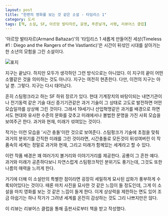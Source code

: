 ```yaml
---
layout: post
title: "한편의 영화를 보는 것 같은 소설 - 타임리스 1"
category: 도서
tags: [책, 소설, SF, 아르망 발타자르, 윤영, 푸른날개, 서평, 리뷰어스 클럽]
---
```


'아르망 발타자르(Armand Baltazar)'의
'타임리스 1 새롭게 만들어진 세상(Timeless #1 : Diego and the Rangers of the Vastlantic)'은
시간이 뒤섞인 시대를 살아가는 한 소년의 모험을 그린 소설이다.

![표지](https://lh3.googleusercontent.com/kUSKZc1ikuNJ5bJiUb_Zd0KJkCihFWwCSJWXmU7Qrdoxgh_FeTInu_Pmi56S0cCJ_F0HujG6ma7oiw=s480)

지구는 끝났다.
하지만 모두가 생각하던 그런 방식으로는 아니었다.
이 지구의 끝이 어떤 소멸같은 것을 의미하는 것도 아니다.
지구는 여전히 현존한다.
다만, 이전의 지구는 아닐 뿐.
그렇다.
지구는 다시 태어났다.

흔히 스팀펑크라고 하는 SF 하위 장르가 있다.
현대 기계장치의 바탕이되는 내연기관이나 전기동력 같은 기술 대신
증기기관같은 과거 기술이 그 상태로 고도로 발전하면 어떤 모습일까를 상상해 그린 것이다.
그래서 19세기나 산업혁명같은 과거를 배경으로 하면서도
현대와 유사한 수준의 문화를 갖추고
미래에서나 볼법한 문명을 가진 사회 모습을 보여주곤 한다.
과거와 현재, 미래가 섞여있는 것이다.

작가는 이런 모습을 '시간 충돌'이란 것으로 보여준다.
스팀펑크가 기술에 초점을 맞춰 과거의 분위기를 간직한 미래를 그린 것이라면,
시간충돌로 모든것이 뒤섞여버린 이 작품속의 세계는
정말로 과거와 현재, 그리고 미래가 함께있는 세계라고 할 수 있다.

이런 작품 배경은 꽤 여러가지 볼거리와 이야기거리를 제공한다.
공룡이 그 흔한 예다.
과거와 미래가 공존하다보니 자연스럽게 스팀펑크적인 분위기도 풍기는데,
그것도 또한 나름의 매력을 느끼게 한다.

거기에 더해 이 소설만의 특별한 점이라면 굉장히 세밀하게 묘사된 삽화가 풍부하게 수록되어있다는 것이다.
때론 마치 사진을 묘사한 것 같은 느낌이 들 정도인데,
그게 이 소설을 마치 영화를 보는 것 같은 느낌이 들게 한다.
이게 상상력을 제한하는 면도 있어 조금 아쉽기는 하나
작가가 그려낸 세계를 온전히 감상하는 것도 그리 나쁘지만은 않다.



<div class="im im-info">
이 리뷰는 리뷰어스 클럽을 통해 출판사로부터 책을 받고 작성했다.
</div>
